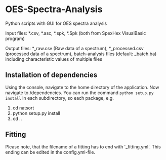 # OES-Spectra-Analysis

Python scripts with GUI for OES spectra analysis

Input files:
*.csv, *.asc, *.spk, *.Spk (both from SpexHex VisualBasic program)

Output files:
*_raw.csv (Raw data of a spectrum),
*_processed.csv (processed data of a spectrum),
batch-analysis files (default: _batch.ba) including characteristic values of multiple files


## Installation of dependencies
Using the console, navigate to the home directory of the application. Now navigate to /dependencies. You can run the command `python setup.py install` in each subdirectory, so each package, e.g.
1. cd natsort
1. python setup.py install
1. cd ..


## Fitting

Please note, that the filename of a fitting has to end with '_fitting.yml'. This ending can be edited in the config.yml-file.
